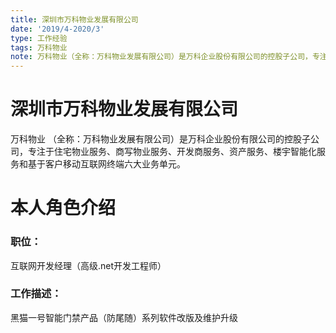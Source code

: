 ```yaml
---
title: 深圳市万科物业发展有限公司
date: '2019/4-2020/3'
type: 工作经验
tags: 万科物业
note: 万科物业（全称：万科物业发展有限公司）是万科企业股份有限公司的控股子公司，专注于住宅物业服务、商写物业服务、开发商服务、资产服务、楼宇智能化服务和基于客户移动互联网终端六大业务单元。
---
```

# 深圳市万科物业发展有限公司

万科物业 （全称：万科物业发展有限公司）是万科企业股份有限公司的控股子公司，专注于住宅物业服务、商写物业服务、开发商服务、资产服务、楼宇智能化服务和基于客户移动互联网终端六大业务单元。

# 本人角色介绍

### 职位：

互联网开发经理（高级.net开发工程师）

### 工作描述：

黑猫一号智能门禁产品（防尾随）系列软件改版及维护升级